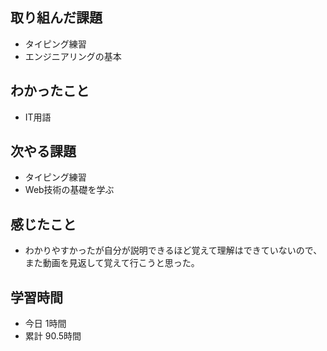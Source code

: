 ## 取り組んだ課題
- タイピング練習
- エンジニアリングの基本
## わかったこと
- IT用語
## 次やる課題
- タイピング練習
- Web技術の基礎を学ぶ
## 感じたこと
- わかりやすかったが自分が説明できるほど覚えて理解はできていないので、また動画を見返して覚えて行こうと思った。
## 学習時間
- 今日 1時間
- 累計 90.5時間
